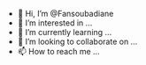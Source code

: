 - 👋 Hi, I’m @Fansoubadiane
- 👀 I’m interested in ...
- 🌱 I’m currently learning ...
- 💞️ I’m looking to collaborate on ...
- 📫 How to reach me ...

<!---
Fansoubadiane/Fansoubadiane is a ✨ special ✨ repository because its `README.md` (this file) appears on your GitHub profile.
You can click the Preview link to take a look at your changes.
--->
